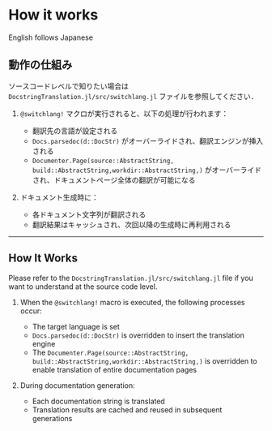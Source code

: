 # How it works

English follows Japanese

## 動作の仕組み

ソースコードレベルで知りたい場合は `DocstringTranslation.jl/src/switchlang.jl` ファイルを参照してください．

1. `@switchlang!` マクロが実行されると、以下の処理が行われます：
   - 翻訳先の言語が設定される
   - `Docs.parsedoc(d::DocStr)` がオーバーライドされ、翻訳エンジンが挿入される
   - `Documenter.Page(source::AbstractString, build::AbstractString,workdir::AbstractString,)` がオーバーライドされ、ドキュメントページ全体の翻訳が可能になる

2. ドキュメント生成時に：
   - 各ドキュメント文字列が翻訳される
   - 翻訳結果はキャッシュされ、次回以降の生成時に再利用される

---

## How It Works

Please refer to the `DocstringTranslation.jl/src/switchlang.jl` file if you want to understand at the source code level.

1. When the `@switchlang!` macro is executed, the following processes occur:
   - The target language is set
   - `Docs.parsedoc(d::DocStr)` is overridden to insert the translation engine
   - The `Documenter.Page(source::AbstractString, build::AbstractString,workdir::AbstractString,)` is overridden to enable translation of entire documentation pages

2. During documentation generation:
   - Each documentation string is translated
   - Translation results are cached and reused in subsequent generations
